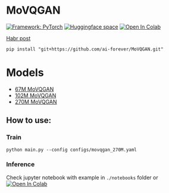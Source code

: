 # MoVQGAN

[![Framework: PyTorch](https://img.shields.io/badge/Framework-PyTorch-orange.svg)](https://pytorch.org/) [![Huggingface space](https://img.shields.io/badge/🤗-Huggingface-yello.svg)](https://huggingface.co/ai-forever/MoVQGAN)
[![Open In Colab](https://colab.research.google.com/assets/colab-badge.svg)]()

[Habr post]()

`pip install "git+https://github.com/ai-forever/MoVQGAN.git"`

# Models
+ [67M MoVQGAN](https://huggingface.co/ai-forever/MoVQGAN/movqgan_67M.ckpt)
+ [102M MoVQGAN](https://huggingface.co/ai-forever/MoVQGAN/movqgan_102M.ckpt)
+ [270M MoVQGAN](https://huggingface.co/ai-forever/MoVQGAN/movqgan_270M.ckpt)

## How to use:

### Train
```
python main.py --config configs/movqgan_270M.yaml
```
### Inference
Check jupyter notebook with example in `./notebooks` folder or [![Open In Colab](https://colab.research.google.com/assets/colab-badge.svg)]()